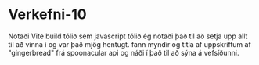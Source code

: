 # Verkefni-10
Notaði Vite build tólið sem javascript tólið ég notaði það til að setja upp allt til að vinna í og var það mjög hentugt.
fann myndir og titla af uppskriftum af "gingerbread" frá spoonacular api og náði í það til að sýna á vefsíðunni.
